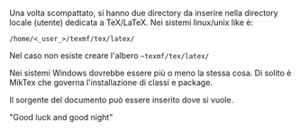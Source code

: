 Una volta scompattato, si hanno due directory da inserire nella directory locale (utente) dedicata a TeX/LaTeX.
Nei sistemi linux/unix like è:

```
/home/<_user_>/texmf/tex/latex/
```

Nel caso non esiste creare l'albero `~texmf/tex/latex/`

Nei sistemi Windows dovrebbe essere più o meno la stessa cosa. Di solito è MikTex che governa l'installazione di classi e package.

Il sorgente del documento può essere inserito dove si vuole.

"Good luck and good night"
